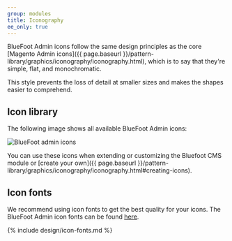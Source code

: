 ```yaml
---
group: modules
title: Iconography
ee_only: true
---
```


BlueFoot Admin icons follow the same design principles as the core [Magento Admin icons]({{ page.baseurl }}/pattern-library/graphics/iconography/iconography.html), which is to say that they're simple, flat, and monochromatic.

This style prevents the loss of detail at smaller sizes and makes the shapes easier to comprehend.

## Icon library

The following image shows all available BlueFoot Admin icons:

![BlueFoot admin icons](images/bluefoot-icons.png)

You can use these icons when extending or customizing the Bluefoot CMS module or [create your own]({{ page.baseurl }}/pattern-library/graphics/iconography/iconography.html#creating-icons).

## Icon fonts

We recommend using icon fonts to get the best quality for your icons. The BlueFoot Admin icon fonts can be found <a href="https://github.com/magento-obsessive-owls/bluefoot/tree/master/app/code/Gene/BlueFoot/view/frontend/web/fonts/bluefoot" target="\_blank" data-proofer-ignore>here</a>.

{% include design/icon-fonts.md %}
